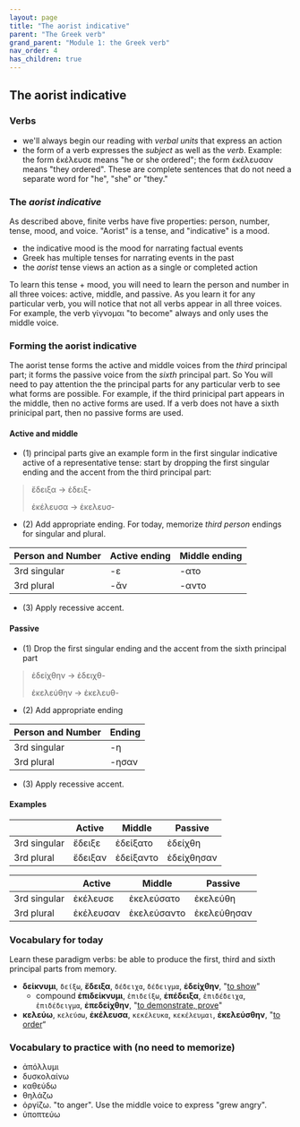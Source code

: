 ```yaml
---
layout: page
title: "The aorist indicative"
parent: "The Greek verb"
grand_parent: "Module 1: the Greek verb"
nav_order: 4
has_children: true
---
```


## The aorist indicative

### Verbs

- we'll always begin our reading with *verbal units* that express an action
- the form of a verb expresses the *subject* as well as the *verb*.  Example:  the form ἐκέλευσε means "he or she ordered"; the form ἐκέλευσαν means "they ordered".  These are complete sentences that do not need a separate word for "he", "she" or "they."

### The *aorist indicative*

As described above, finite verbs have five properties: person, number, tense, mood, and voice. "Aorist" is a tense, and "indicative" is a mood. 

- the indicative mood is the mood for narrating factual events
- Greek has multiple tenses for narrating events in the past
- the *aorist* tense views an action as a single or completed action

To learn this tense + mood, you will need to learn the person and number in all three voices: active, middle, and passive.
As you learn it for any particular verb, you will notice that not all verbs appear in all three voices.  For example, the verb γίγνομαι "to become" always and only uses the middle voice. 



### Forming the aorist indicative

The aorist tense forms the active and middle voices from the *third* principal part; it forms the passive voice from the *sixth* principal part. So You will need to pay attention the the principal parts for any particular verb to see what forms are possible. For example, if the third prinicipal part appears in the middle, then no active forms are used. If a verb does not have a sixth prinicipal part, then no passive forms are used.

#### Active and middle

- (1) principal parts give an example form in the first singular indicative active of a representative tense: start by dropping the first singular ending and the accent from the third principal part:

> ἔδειξα -> ἐδειξ-
>
> ἐκέλευσα -> ἐκελευσ-

- (2) Add appropriate ending.  For today, memorize *third person* endings for singular and plural.

| Person and Number | Active ending | Middle ending |
| --- | --- | --- |
| 3rd singular |  -ε | -ατο |
| 3rd plural | -ᾰν | -αντο |


- (3) Apply recessive accent.  





#### Passive

- (1) Drop the first singular ending and the accent from the sixth principal part


> ἐδείχθην -> ἐδειχθ-
>
> ἐκελεύθην -> ἐκελευθ-


- (2) Add appropriate ending

| Person and Number | Ending |
| --- | --- |
| 3rd singular | -η  |
| 3rd plural | -ησαν |

- (3) Apply recessive accent.  



#### Examples

| | Active | Middle | Passive |
| --- | --- | --- | --- |
| 3rd singular |  ἔδειξε | ἐδείξατο | ἐδείχθη |
| 3rd plural | ἔδειξαν | ἐδείξαντο |ἐδείχθησαν  |



| | Active | Middle | Passive |
| --- | --- | --- | --- |
| 3rd singular |  ἐκέλευσε | ἐκελεύσατο | ἐκελεύθη |
| 3rd plural | ἐκέλευσαν | ἐκελεύσαντο | ἐκελεύθησαν  |



### Vocabulary for today

Learn these paradigm verbs: be able to produce the first, third and sixth principal parts from memory.

- **δείκνυμι**, `δείξω`, **ἔδειξα**, `δέδειχα`, `δέδειγμα`, **ἐδείχθην**, "[to show](http://folio2.furman.edu/lsj/?urn=urn:cite2:hmt:lsj.chicago_md:n23658)" 
    - compound **ἐπιδείκνυμι**, `ἐπιδείξω`, **ἐπέδειξα**, `ἐπιδέδειχα`, `ἐπιδέδειγμα`, **ἐπεδείχθην**, "[to demonstrate, prove](http://folio2.furman.edu/lsj/?urn=urn:cite2:hmt:lsj.chicago_md:n39125)"
- **κελεύω**, `κελεύσω`, **ἐκέλευσα**, `κεκέλευκα`, `κεκέλευμαι`, **ἐκελεύσθην**, "[to order](http://folio2.furman.edu/lsj/?urn=urn:cite2:hmt:lsj.chicago_md:n56496)“






<style>
    code {
    
    }
</style>


### Vocabulary to practice with (no need to memorize)

- ἀπόλλυμι
- δυσκολαίνω
- καθεύδω
- θηλάζω
- ὀργίζω. "to anger". Use the middle voice to express "grew angry".
- ὑποπτεύω
